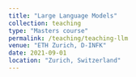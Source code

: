 ```yaml
---
title: "Large Language Models"
collection: teaching
type: "Masters course"
permalink: /teaching/teaching-llm
venue: "ETH Zurich, D-INFK"
date: 2021-09-01
location: "Zurich, Switzerland"
---
```

